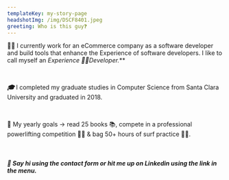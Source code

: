 ```yaml
---
templateKey: my-story-page
headshotImg: /img/DSCF8401.jpeg
greeting: Who is this guy❓
---
```

👨‍💻 I currently work for an eCommerce company as a software developer and build tools that enhance the Experience of software developers. I like to call myself an ***Experience* 🧙‍♂️*Developer.*** &nbsp;

&nbsp;

***🎓*** I completed my graduate studies in Computer Science from Santa Clara University and graduated in 2018. &nbsp;

&nbsp;

💪 My yearly goals -> read 25 books 📚, compete in a professional powerlifting competition 🏋️‍♂️ & bag 50+ hours of surf practice 🏄‍♂️. &nbsp;

&nbsp;

##### *🤙 Say hi using the contact form or hit me up on Linkedin using the link in the menu.*